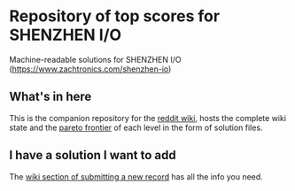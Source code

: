 # Repository of top scores for SHENZHEN I/O

Machine-readable solutions for SHENZHEN I/O (https://www.zachtronics.com/shenzhen-io)

## What's in here

This is the companion repository for the [reddit wiki](https://www.reddit.com/r/shenzhenIO/wiki/index), hosts the complete wiki state and the [pareto frontier](https://en.wikipedia.org/wiki/Pareto_front) of each level in the form of solution files.

## I have a solution I want to add

The [wiki section of submitting a new record](https://www.reddit.com/r/shenzhenIO/wiki/index) has all the info you need.
